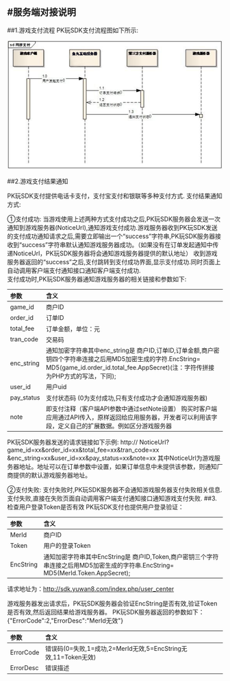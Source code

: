 #服务端对接说明
------
##1.游戏支付流程
PK玩SDK支付流程图如下所示:<br>

![image](images/image.jpg)<br>

##2.游戏支付结果通知

PK玩SDK支付提供电话卡支付，支付宝支付和银联等多种支付方式.
支付结果通知方式:

①支付成功: 
当游戏使用上述两种方式支付成功之后,PK玩SDK服务器会发送一次通知到游戏服务器(NoticeUrl),通知游戏支付成功.游戏服务器收到PK玩SDK发送的支付成功通知请求之后,需要立即输出一个“success”字符串,PK玩SDK服务器接收到“success”字符串默认通知游戏服务器成功。（如果没有在订单发起通知中传递NoticeUrl，PK玩SDK服务器将会通知游戏服务器提供的默认地址）
收到游戏服务器返回的“success”之后,支付跳转到支付成功界面,显示支付成功.同时页面上自动调用客户端支付通知接口通知客户端支付成功.<br>
支付成功时,PK玩SDK服务器通知游戏服务器的相关链接和参数如下:

|参数|含义|
|:---|:---|
|game_id|	商户ID|
|order_id|订单ID|
|total_fee|订单金额，单位：元|
|tran_code|交易码|
|enc_string|	通知加密字符串其中enc_string是 商户ID,订单ID,订单金额,商户密钥四个字符串连接之后用MD5加密生成的字符.EncString= MD5(game_id.order_id.total_fee.AppSecret)(注：字符传拼接为PHP方式的写法，下同);|
|user_id|用户uid|
|pay_status|	支付状态码 (0为支付成功,只有支付成功才会通知游戏服务器)
|note|	即支付注释（客户端API参数中通过setNote设置） 购买时客户端应用通过API传入，原样返回给应用服务器，开发者可以利用该字段，定义自己的扩展数据。例如区分游戏服务器|
PK玩SDK服务器发送的请求链接如下示例:
http:// NoticeUrl? game_id=xx&order_id=xx&total_fee=xx&tran_code=xx
&enc_string=xx&user_id=xx&pay_status=xx&note=xx
其中NoticeUrl为游戏服务器地址。地址可以在订单参数中设置，如果订单信息中未提供该参数，则通知厂商提供的默认游戏服务器地址。

②支付失败:
支付失败时,PK玩SDK服务器不会通知游戏服务器支付失败相关信息.
支付失败,直接在失败页面自动调用客户端支付通知接口通知游戏支付失败.
##3.检查用户登录Token是否有效
PK玩SDK支付也提供用户登录验证：

|参数|含义|
|:---|:---|
|MerId  |商户ID|
|Token	|用户的登录Token|
|EncString	|通知加密字符串其中EncString是 商户ID,Token,商户密钥三个字符串连接之后用MD5加密生成的字符串.EncString= MD5(MerId.Token.AppSecret);|
请求地址为：http://sdk.yuwan8.com/index.php/user_center

游戏服务器发出请求后，PK玩SDK服务器会验证EncString是否有效,验证Token是否有效,然后返回结果给游戏服务器。
PK玩SDK服务器返回的参数如下：
{"ErrorCode":2,"ErrorDesc":"MerId无效"}

|参数|含义|
|:---|:---|
|ErrorCode|	错误码(0=失败,1=成功,2=MerId无效,5=EncString无效,11=Token无效)|
|ErrorDesc|	错误描述|
